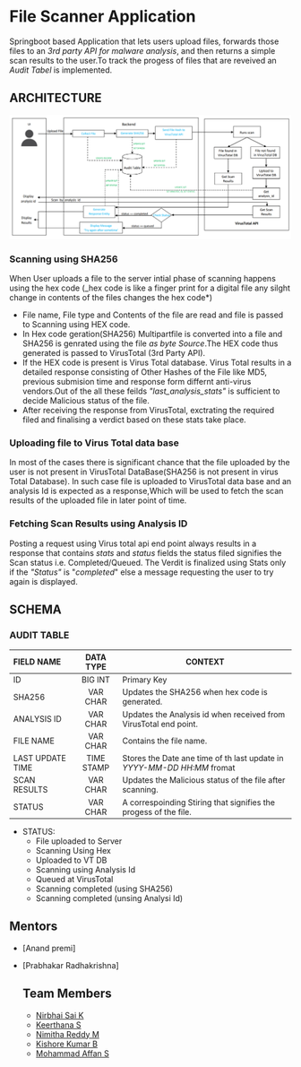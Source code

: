 # File Scanner Application

Springboot based Application that lets users upload files, forwards those files to an *3rd party API for malware analysis*, and then returns a simple scan results to the user.To track the progess of files that are reveived an *Audit Tabel* is implemented.

## ARCHITECTURE

![alt text](FlowChart.png)

### Scanning using SHA256

When User uploads a file to the server intial phase of scanning happens using the hex code (_hex code is like a finger print for a digital file any silght change in contents of the files changes the hex code*)

- File name, File type and Contents of the file are read and file is passed to Scanning using HEX code.
- In Hex code geration(SHA256) Multipartfile is converted into a file and SHA256 is genrated using the file *as byte Source*.The HEX code thus generated is passed to VirusTotal (3rd Party API).
- If the HEX code is present is Virus Total database. Virus Total results in a detailed response consisting of Other Hashes of the File like MD5, previous submision time and response form differnt anti-virus vendors.Out of the all these feilds *"last_analysis_stats"* is sufficient to decide Malicious status of the file.  
- After receiving the response from VirusTotal, exctrating the required filed and finalising a verdict based on these stats take place.

### Uploading file to Virus Total data base

In most of the cases there is significant chance that the file uploaded by the user is not present in VirusTotal DataBase(SHA256 is not present in virus Total Database). In such case file is uploaded to VirusTotal data base and an analysis Id is expected as a response,Which will be used to fetch the scan results of the uploaded file in later point of time.

### Fetching Scan Results using Analysis ID

Posting a request using Virus total api end point always results in a response that contains *stats* and *status* fields the status filed signifies the Scan status i.e. Completed/Queued. The Verdit is finalized using Stats only if the *"Status"* is "*completed*" else a message requesting the user to try again is displayed.

## SCHEMA

### AUDIT TABLE

| FIELD NAME    | DATA TYPE | CONTEXT                                                                 |
| :-------- | :-------: |-------------------------------------------------------------------------|
| ID   | BIG INT    | Primary Key                                                             |
| SHA256 | VAR CHAR     | Updates the SHA256 when hex code is generated.                          |
| ANALYSIS ID    | VAR CHAR    | Updates the Analysis id when received from VirusTotal end point.        |
| FILE NAME | VAR CHAR | Contains the file name.                                                 |
|LAST UPDATE TIME| TIME STAMP| Stores the Date ane time of th last update in *YYYY-MM-DD HH:MM* fromat |
|SCAN RESULTS|VAR CHAR| Updates the Malicious status of the file after scanning.                |
|STATUS | VAR CHAR| A correspoinding Stiring that signifies the progess of the file.        |

- STATUS:
  - File uploaded to Server
  - Scanning Using Hex
  - Uploaded to VT DB
  - Scanning using Analysis Id
  - Queued at VirusTotal
  - Scanning completed (using SHA256)
  - Scanning completed (unsing Analysi Id)

## Mentors
- [Anand premi]
- [Prabhakar Radhakrishna]
  
  ## Team Members
  - [Nirbhai Sai K](https://github.com/NIRBHAI-SAI)
  - [Keerthana S](https://github.com/keerthanaS10)
  - [Nimitha Reddy M](https://github.com/nimithareddy03)
  - [Kishore Kumar B](https://github.com/kishor1010)
  - [Mohammad Affan S](https://github.com/ROckx14)
  